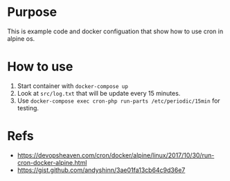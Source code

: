 # Purpose

This is example code and docker configuation that show how to use cron in alpine os.

# How to use

1. Start container with `docker-compose up`
2. Look at `src/log.txt` that will be update every 15 minutes.
3. Use `docker-compose exec cron-php run-parts /etc/periodic/15min` for testing.

# Refs

- https://devopsheaven.com/cron/docker/alpine/linux/2017/10/30/run-cron-docker-alpine.html
- https://gist.github.com/andyshinn/3ae01fa13cb64c9d36e7
